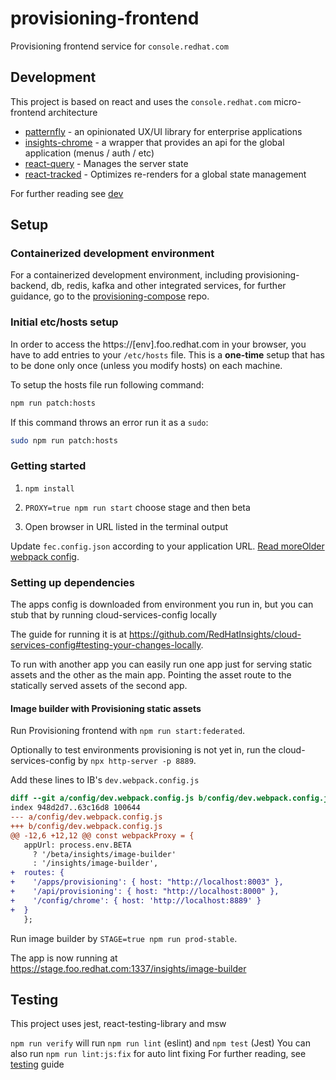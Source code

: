 # provisioning-frontend

Provisioning frontend service for `console.redhat.com`

## Development
This project is based on react and uses the `console.redhat.com` micro-frontend architecture

- [patternfly](https://www.patternfly.org/v4/) - an opinionated UX/UI library for enterprise applications
- [insights-chrome](https://github.com/RedHatInsights/insights-chrome) - a wrapper that provides an api for the global application (menus / auth / etc)
- [react-query](https://react-query.tanstack.com) - Manages the server state
- [react-tracked](https://react-tracked.js.org) - Optimizes re-renders for a global state management

For further reading see [dev](https://github.com/RHEnVision/provisioning-frontend/blob/main/docs/dev.md)

## Setup

### Containerized development environment

For a containerized development environment, including provisioning-backend, db, redis, kafka and other integrated services, for further guidance, go to the [provisioning-compose](https://github.com/RHEnVision/provisioning-compose) repo.
### Initial etc/hosts setup

In order to access the https://[env].foo.redhat.com in your browser, you have to add entries to your `/etc/hosts` file. This is a **one-time** setup that has to be done only once (unless you modify hosts) on each machine.

To setup the hosts file run following command:
```bash
npm run patch:hosts
```

If this command throws an error run it as a `sudo`:
```bash
sudo npm run patch:hosts
```

### Getting started

1. ```npm install```

2. ```PROXY=true npm run start``` choose stage and then beta

3. Open browser in URL listed in the terminal output

Update `fec.config.json` according to your application URL. [Read more](http://front-end-docs-insights.apps.ocp4.prod.psi.redhat.com/ui-onboarding/fec-binary#Configuration)[Older webpack config](https://github.com/RedHatInsights/frontend-components/tree/master/packages/config#useproxy).

### Setting up dependencies

The apps config is downloaded from environment you run in,
but you can stub that by running cloud-services-config locally

The guide for running it is at https://github.com/RedHatInsights/cloud-services-config#testing-your-changes-locally.

To run with another app you can easily run one app just for serving static assets and the other as the main app.
Pointing the asset route to the statically served assets of the second app.

#### Image builder with Provisioning static assets


Run Provisioning frontend with `npm run start:federated`.

Optionally to test environments provisioning is not yet in, run the cloud-services-config by `npx http-server -p 8889`.

Add these lines to IB's `dev.webpack.config.js`

```diff
diff --git a/config/dev.webpack.config.js b/config/dev.webpack.config.js
index 948d2d7..63c16d8 100644
--- a/config/dev.webpack.config.js
+++ b/config/dev.webpack.config.js
@@ -12,6 +12,12 @@ const webpackProxy = {
   appUrl: process.env.BETA
     ? '/beta/insights/image-builder'
     : '/insights/image-builder',
+  routes: {
+    '/apps/provisioning': { host: "http://localhost:8003" },
+    '/api/provisioning': { host: "http://localhost:8000" },
+    '/config/chrome': { host: 'http://localhost:8889' }
+  }
   };
```

Run image builder by `STAGE=true npm run prod-stable`.

The app is now running at https://stage.foo.redhat.com:1337/insights/image-builder

## Testing
This project uses jest, react-testing-library and msw

`npm run verify` will run `npm run lint` (eslint) and `npm test` (Jest)
You can also run `npm run lint:js:fix` for auto lint fixing
For further reading, see [testing](https://github.com/RHEnVision/provisioning-frontend/blob/main/docs/testing.md) guide
